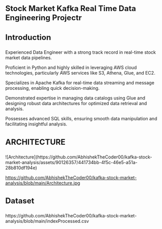 <h1 style="font-size: 24px;">Stock Market Kafka Real Time Data Engineering Projectr</h1>

<h3 style="font-size: 24px;">Introduction</h3>

Experienced Data Engineer with a strong track record in real-time stock market data pipelines.

Proficient in Python and highly skilled in leveraging AWS cloud technologies, particularly AWS services like S3, Athena, Glue, and EC2.

Specializes in Apache Kafka for real-time data streaming and message processing, enabling quick decision-making.

Demonstrated expertise in managing data catalogs using Glue and designing robust data architectures for optimized data retrieval and analysis.

Possesses advanced SQL skills, ensuring smooth data manipulation and facilitating insightful analysis.

<h3 style="font-size: 24px;">ARCHITECTURE</h3>![Architecture](https://github.com/AbhishekTheCoder00/kafka-stock-market-analysis/assets/90126357/441734bb-4f5c-46e5-a51a-28b810df194e)



https://github.com/AbhishekTheCoder00/kafka-stock-market-analysis/blob/main/Architecture.jpg

<h3 style="font-size: 24px;">Dataset</h3>
https://github.com/AbhishekTheCoder00/kafka-stock-market-analysis/blob/main/indexProcessed.csv

